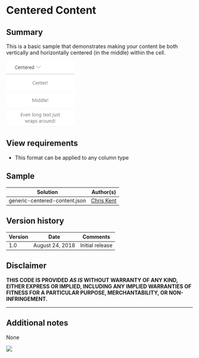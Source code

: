 # Centered Content

## Summary
This is a basic sample that demonstrates making your content be both vertically and horizontally centered (in the middle) within the cell.

![screenshot of the sample](./screenshot.png)

## View requirements
- This format can be applied to any column type

## Sample

Solution|Author(s)
--------|---------
generic-centered-content.json | [Chris Kent](https://twitter.com/thechriskent)

## Version history

Version|Date|Comments
-------|----|--------
1.0|August 24, 2018|Initial release

## Disclaimer
**THIS CODE IS PROVIDED *AS IS* WITHOUT WARRANTY OF ANY KIND, EITHER EXPRESS OR IMPLIED, INCLUDING ANY IMPLIED WARRANTIES OF FITNESS FOR A PARTICULAR PURPOSE, MERCHANTABILITY, OR NON-INFRINGEMENT.**

---

## Additional notes
None

<img src="https://telemetry.sharepointpnp.com/sp-dev-list-formatting/column-samples/generic-centered-content" />